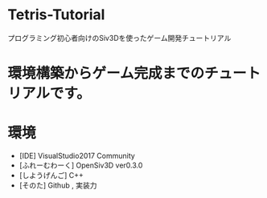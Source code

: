 # Tetris-Tutorial
プログラミング初心者向けのSiv3Dを使ったゲーム開発チュートリアル

# 環境構築からゲーム完成までのチュートリアルです。

# 環境
- [IDE] VisualStudio2017 Community
- [ふれーむわーく] OpenSiv3D ver0.3.0
- [しようげんご] C++
- [そのた] Github , 実装力

